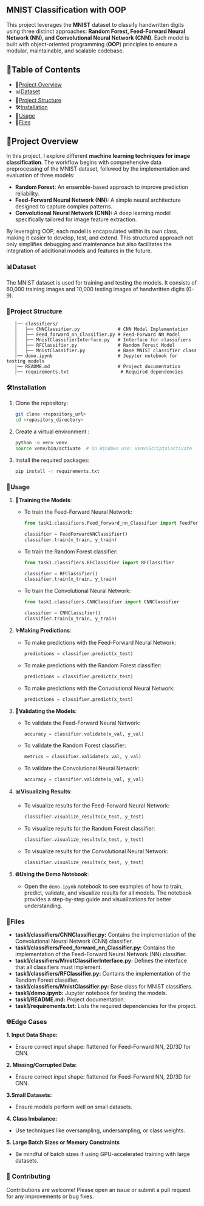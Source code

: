## MNIST Classification with OOP

This project leverages the **MNIST** dataset to classify handwritten digits using three distinct approaches: **Random Forest, Feed-Forward Neural Network (NN), and Convolutional Neural Network (CNN)**. Each model is built with object-oriented programming (**OOP**) principles to ensure a modular, maintainable, and scalable codebase.

## 📑Table of Contents
- 📖[Project Overview](#project-overview)
- 📊[Dataset](#dataset)
- 📁[Project Structure](#project-structure)
- 🛠️[Installation](#installation)
- 🚀[Usage](#usage)
- 📁[Files](#files)

## 📖Project Overview
In this project, I explore different **machine learning techniques for image classification**. The workflow begins with comprehensive data preprocessing of the MNIST dataset, followed by the implementation and evaluation of three models:

- **Random Forest:** An ensemble-based approach to improve prediction reliability.
- **Feed-Forward Neural Network (NN):** A simple neural architecture designed to capture complex patterns.
- **Convolutional Neural Network (CNN):** A deep learning model specifically tailored for image feature extraction.

By leveraging OOP, each model is encapsulated within its own class, making it easier to develop, test, and extend. This structured approach not only simplifies debugging and maintenance but also facilitates the integration of additional models and features in the future.
### 📊Dataset

The MNIST dataset is used for training and testing the models. It consists of 60,000 training images and 10,000 testing
images of handwritten digits (0-9).

### 📁Project Structure
``` task1/
   │── classifiers/
   │   ├── CNNClassifier.py              # CNN Model Implementation
   │   ├── Feed_forward_nn_Classifier.py # Feed-Forward NN Model
   │   ├── MnistClassifierInterface.py   # Interface for classifiers
   │   ├── RFClassifier.py               # Random Forest Model
   │   ├── MnistClassifier.py            # Base MNIST classifier class
   │── demo.ipynb                        # Jupyter notebook for testing models
   │── README.md                         # Project documentation
   │── requirements.txt                   # Required dependencies
```

### 🛠️Installation

1. Clone the repository:
    ```sh
    git clone <repository_url>
    cd <repository_directory>
    ```
2. Create a virtual environment :
    ```sh
    python -m venv venv
    source venv/bin/activate  # On Windows use: venv\Scripts\activate

3. Install the required packages:
    ```sh
    pip install -r requirements.txt
    ```
### 🚀Usage

1. **🤖Training the Models**:
    - To train the Feed-Forward Neural Network:
        ```python
        from task1.classifiers.Feed_forward_nn_Classifier import FeedForwardNNClassifier

        classifier = FeedForwardNNClassifier()
        classifier.train(x_train, y_train)
        ```

    - To train the Random Forest classifier:
        ```python
        from task1.classifiers.RFClassifier import RFClassifier

        classifier = RFClassifier()
        classifier.train(x_train, y_train)
        ```

    - To train the Convolutional Neural Network:
        ```python
        from task1.classifiers.CNNClassifier import CNNClassifier

        classifier = CNNClassifier()
        classifier.train(x_train, y_train)
        ```

2. **✨Making Predictions**:
    - To make predictions with the Feed-Forward Neural Network:
        ```python
        predictions = classifier.predict(x_test)
        ```

    - To make predictions with the Random Forest classifier:
        ```python
        predictions = classifier.predict(x_test)
        ```

    - To make predictions with the Convolutional Neural Network:
        ```python
        predictions = classifier.predict(x_test)
        ```

3. **🤖Validating the Models**:
    - To validate the Feed-Forward Neural Network:
        ```python
        accuracy = classifier.validate(x_val, y_val)
        ```

    - To validate the Random Forest classifier:
        ```python
        metrics = classifier.validate(x_val, y_val)
        ```

    - To validate the Convolutional Neural Network:
        ```python
        accuracy = classifier.validate(x_val, y_val)
        ```

4. **📊Visualizing Results**:
    - To visualize results for the Feed-Forward Neural Network:
        ```python
        classifier.visualize_results(x_test, y_test)
        ```

    - To visualize results for the Random Forest classifier:
        ```python
        classifier.visualize_results(x_test, y_test)
        ```

    - To visualize results for the Convolutional Neural Network:
        ```python
        classifier.visualize_results(x_test, y_test)
        ```

5. **🌐Using the Demo Notebook**:
    - Open the `demo.ipynb` notebook to see examples of how to train, predict, validate, and visualize results for all models. The notebook provides a step-by-step guide and visualizations for better understanding.

### 📁Files
- **task1/classifiers/CNNClassifier.py:** Contains the implementation of the Convolutional Neural Network (CNN) classifier.
- **task1/classifiers/Feed_forward_nn_Classifier.py:** Contains the implementation of the Feed-Forward Neural Network (NN) classifier.
- **task1/classifiers/MnistClassifierInterface.py:** Defines the interface that all classifiers must implement.
- **task1/classifiers/RFClassifier.py:** Contains the implementation of the Random Forest classifier.
- **task1/classifiers/MnistClassifier.py:** Base class for MNIST classifiers.
- **task1/demo.ipynb:** Jupyter notebook for testing the models.
- **task1/README.md:** Project documentation.
- **task1/requirements.txt:** Lists the required dependencies for the project.

### 🌐Edge Cases
**1. Input Data Shape:**  
- Ensure correct input shape: flattened for Feed-Forward NN, 2D/3D for CNN.

**2. Missing/Corrupted Data:**  
- Ensure correct input shape: flattened for Feed-Forward NN, 2D/3D for CNN.

**3.Small Datasets:** 
- Ensure models perform well on small datasets.

**4. Class Imbalance:**
- Use techniques like oversampling, undersampling, or class weights.

**5. Large Batch Sizes or Memory Constraints**
- Be mindful of batch sizes if using GPU-accelerated training with large datasets.

### 🤝 Contributing
Contributions are welcome! Please open an issue or submit a pull request for any improvements or bug fixes.